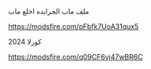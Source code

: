 

ملف ماب الجرايده اخلع ماب 

https://modsfire.com/pFbfk7UoA31qux5


كورلا 2024

https://modsfire.com/q09CF6vj47wBR6C


